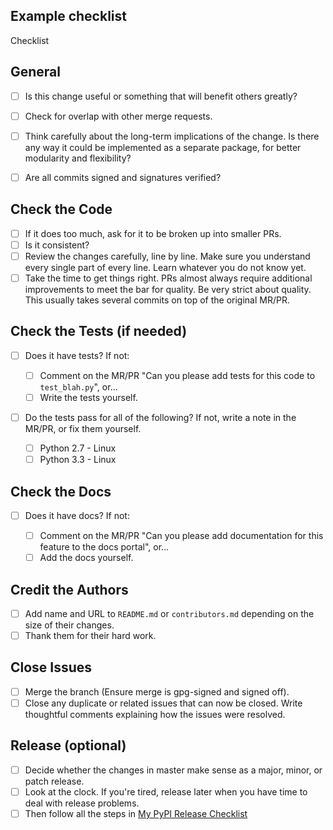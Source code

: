 ## Example checklist

Checklist

## General

- [ ] Is this change useful or something that will benefit others greatly?
- [ ] Check for overlap with other merge requests.
- [ ] Think carefully about the long-term implications of the change. Is there any way it could be implemented as a separate package, for better modularity and flexibility?
- [ ] Are all commits signed and signatures verified?


## Check the Code

- [ ] If it does too much, ask for it to be broken up into smaller PRs.
- [ ] Is it consistent?
- [ ] Review the changes carefully, line by line. Make sure you understand every single part of every line. Learn whatever you do not know yet.
- [ ] Take the time to get things right. PRs almost always require additional improvements to meet the bar for quality. Be very strict about quality. This usually takes several commits on top of the original MR/PR.

## Check the Tests (if needed)

- [ ] Does it have tests? If not:

  - [ ] Comment on the MR/PR "Can you please add tests for this code to `test_blah.py`", or...
  - [ ] Write the tests yourself.

- [ ] Do the tests pass for all of the following? If not, write a note in the MR/PR, or fix them yourself.

  - [ ] Python 2.7 - Linux
  - [ ] Python 3.3 - Linux

## Check the Docs 

- [ ] Does it have docs? If not:

  - [ ] Comment on the MR/PR "Can you please add documentation for this feature to the docs portal", or...
  - [ ] Add the docs yourself.

## Credit the Authors

- [ ] Add name and URL to `README.md` or `contributors.md` depending on the size of their changes.
- [ ] Thank them for their hard work.

## Close Issues

- [ ] Merge the branch (Ensure merge is gpg-signed and signed off).
- [ ] Close any duplicate or related issues that can now be closed. Write thoughtful comments explaining how the issues were resolved.

## Release (optional)

- [ ] Decide whether the changes in master make sense as a major, minor, or patch release.
- [ ] Look at the clock. If you're tired, release later when you have time to deal with release problems.
- [ ] Then follow all the steps in [My PyPI Release Checklist](https://gist.github.com/audreyr/5990987)

